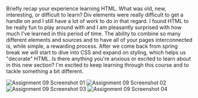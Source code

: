 Briefly recap your experience learning HTML. What was old, new, interesting, or difficult to learn?
Div elements were really difficult to get a handle on and I still have a lot of work to do in that regard. I found HTML to be really fun to play around with and I am pleasantly surprised with how
much I've learned in this period of time. The ability to combine so many different elements and sources and to have all of your pages interconnected is, while simple, a rewarding process.
After we come back from spring break we will start to dive into CSS and expand on styling, which helps us "decorate" HTML. Is there anything you're anxious or excited to learn about in this new section?
I'm excited to keep learning through this course and to tackle something a bit different.

  ![Assignment 09 Screenshot 01](./img/assign9screen1.jpg)
  ![Assignment 09 Screenshot 02](./img/assign9screen2.png)
  ![Assignment 09 Screenshot 03](./img/assign9screen3.png)
  ![Assignment 09 Screenshot 04](./img/assign9screen4.png)
